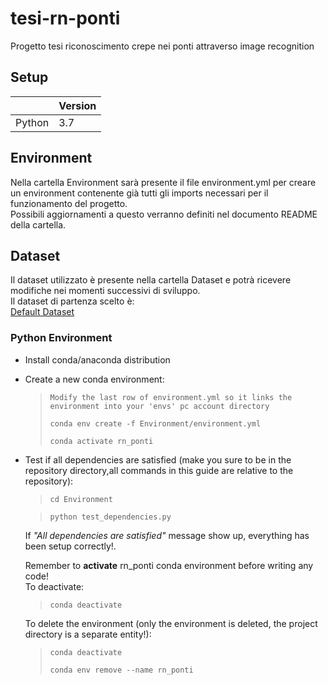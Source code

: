 # tesi-rn-ponti
Progetto tesi riconoscimento crepe nei ponti attraverso image recognition

## Setup

|           | Version |
|-----------|---------|
| Python    | 3.7     |

## Environment
Nella cartella Environment sarà presente il file environment.yml per creare un environment contenente già tutti gli imports necessari per il funzionamento del progetto.<br/>
Possibili aggiornamenti a questo verranno definiti nel documento README della cartella.

## Dataset
Il dataset utilizzato è presente nella cartella Dataset e potrà ricevere modifiche nei momenti successivi di sviluppo.<br/>
Il dataset di partenza scelto è:<br/>
[Default Dataset](https://data.mendeley.com/datasets/5y9wdsg2zt/2)

### Python Environment

* Install conda/anaconda distribution

* Create a new conda environment:

  > `Modify the last row of environment.yml so it links the environment into your 'envs' pc account directory`
  >
  > `conda env create -f Environment/environment.yml`
  >
  > `conda activate rn_ponti`

* Test if all dependencies are satisfied (make you sure to be in the repository directory,all commands in this guide are relative to the repository):
  > `cd Environment`

  > `python test_dependencies.py`

  If *"All dependencies are satisfied"* message show up, everything has been setup correctly!.

  Remember to **activate** rn_ponti conda environment before writing any code!<br/>
  To deactivate:
  > `conda deactivate`

  To delete the environment (only the environment is deleted, the project directory is a separate entity!):
  > `conda deactivate`
  >
  > `conda env remove --name rn_ponti`
